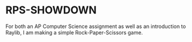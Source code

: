 # RPS-SHOWDOWN
For both an AP Computer Science assignment as well as an introduction to Raylib, I am making a simple Rock-Paper-Scissors game.
